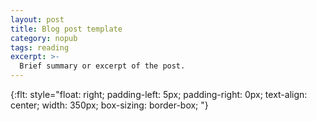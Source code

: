 ```yaml
---
layout: post
title: Blog post template
category: nopub
tags: reading
excerpt: >-
  Brief summary or excerpt of the post.
---
```

<!-- kramdown tags defined below -->
{:flt: style="float: right;
       padding-left: 5px;
       padding-right: 0px;
       text-align: center;
       width: 350px;
       box-sizing: border-box;
       "}
<!-- end kramdown -->
